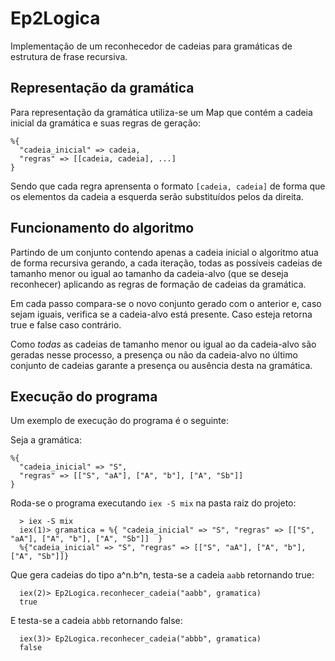 # Ep2Logica

Implementação de um reconhecedor de cadeias para gramáticas de estrutura de frase recursiva.

## Representação da gramática

Para representação da gramática utiliza-se um Map que contém a cadeia inicial da gramática e suas regras de geração:

```
%{
  "cadeia_inicial" => cadeia,
  "regras" => [[cadeia, cadeia], ...]
} 
```

Sendo que cada regra aprensenta o formato ```[cadeia, cadeia]``` de forma que os elementos da cadeia a esquerda serão substituídos pelos da direita.

## Funcionamento do algoritmo

Partindo de um conjunto contendo apenas a cadeia inicial o algoritmo atua de forma recursiva gerando, a cada iteração, todas as possíveis cadeias de tamanho menor ou igual ao tamanho da cadeia-alvo (que se deseja reconhecer) aplicando as regras de formação de cadeias da gramática.

Em cada passo compara-se o novo conjunto gerado com o anterior e, caso sejam iguais, verifica se a cadeia-alvo está presente. Caso esteja retorna true e false caso contrário.

Como *todas* as cadeias de tamanho menor ou igual ao da cadeia-alvo são geradas nesse processo, a presença ou não da cadeia-alvo no último conjunto de cadeias garante a presença ou ausência desta na gramática.

## Execução do programa

Um exemplo de execução do programa é o seguinte:

Seja a gramática:

```
%{
  "cadeia_inicial" => "S",
  "regras" => [["S", "aA"], ["A", "b"], ["A", "Sb"]]
}
```

Roda-se o programa executando ```iex -S mix``` na pasta raiz do projeto:

```
  > iex -S mix
  iex(1)> gramatica = %{ "cadeia_inicial" => "S", "regras" => [["S", "aA"], ["A", "b"], ["A", "Sb"]]  }
  %{"cadeia_inicial" => "S", "regras" => [["S", "aA"], ["A", "b"], ["A", "Sb"]]}

```

Que gera cadeias do tipo a^n.b^n, testa-se a cadeia `aabb` retornando true:

```
  iex(2)> Ep2Logica.reconhecer_cadeia("aabb", gramatica)
  true
``` 

E testa-se a cadeia `abbb` retornando false:

```
  iex(3)> Ep2Logica.reconhecer_cadeia("abbb", gramatica)
  false
```
